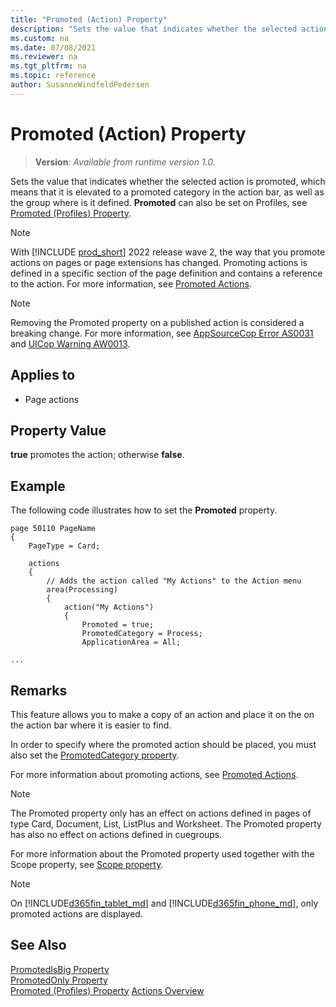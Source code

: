 ```yaml
---
title: "Promoted (Action) Property"
description: "Sets the value that indicates whether the selected action is elevated to a promoted category in the action bar."
ms.custom: na
ms.date: 07/08/2021
ms.reviewer: na
ms.tgt_pltfrm: na
ms.topic: reference
author: SusanneWindfeldPedersen
---
```


# Promoted (Action) Property

> **Version**: _Available from runtime version 1.0._

<!-- this topic is manually created, parent node is devenv-promoted-property.md -->

Sets the value that indicates whether the selected action is promoted, which means that it is elevated to a promoted category in the action bar, as well as the group where is it defined. **Promoted** can also be set on Profiles, see [Promoted (Profiles) Property](devenv-promoted-profile-property.md).

> [!NOTE]  
> With [!INCLUDE [prod_short](../includes/prod_short.md)] 2022 release wave 2, the way that you promote actions on pages or page extensions has changed. Promoting actions is defined in a specific section of the page definition and contains a reference to the action. For more information, see [Promoted Actions](../devenv-promoted-actions.md).

> [!NOTE]  
> Removing the Promoted property on a published action is considered a breaking change. For more information, see [AppSourceCop Error AS0031](../analyzers/appsourcecop-as0031.md) and [UICop Warning AW0013](../analyzers/uicop-aw0013.md).

  
## Applies to  
  
- Page actions  

## Property Value

**true** promotes the action; otherwise **false**.
  
## Example

The following code illustrates how to set the **Promoted** property.
 
```AL
page 50110 PageName
{
    PageType = Card;

    actions
    {
        // Adds the action called "My Actions" to the Action menu 
        area(Processing)
        {
            action("My Actions")
            {
                Promoted = true;
                PromotedCategory = Process;
                ApplicationArea = All;

...
```

## Remarks

This feature allows you to make a copy of an action and place it on the on the action bar where it is easier to find. 

In order to specify where the promoted action should be placed, you must also set the [PromotedCategory property](devenv-promotedcategory-property.md).

For more information about promoting actions, see [Promoted Actions](../devenv-promoted-actions.md).

> [!NOTE]  
> The Promoted property only has an effect on actions defined in pages of type Card, Document, List, ListPlus and Worksheet. The Promoted property has also no effect on actions defined in cuegroups.

For more information about the Promoted property used together with the Scope property, see [Scope property](devenv-scope-action-property.md).

> [!NOTE] 
> On [!INCLUDE[d365fin_tablet_md](../includes/d365fin_tablet_md.md)] and [!INCLUDE[d365fin_phone_md](../includes/d365fin_phone_md.md)], only promoted actions are displayed.  
  
## See Also  

[PromotedIsBig Property](devenv-promotedisbig-property.md)  
[PromotedOnly Property](devenv-promotedonly-property.md)  
[Promoted (Profiles) Property](devenv-promoted-profile-property.md)
[Actions Overview](../devenv-actions-overview.md)  

